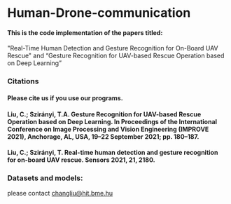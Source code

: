 # Human-Drone-communication

#### This is the code implementation of the papers titled:
"Real-Time Human Detection and Gesture Recognition for On-Board UAV Rescue" 
and “Gesture Recognition for UAV-based Rescue Operation based on Deep Learning”

### Citations
#### Please cite us if you use our programs.

#### Liu, C.; Szirányi, T.A. Gesture Recognition for UAV-based Rescue Operation based on Deep Learning. In Proceedings of the International Conference on Image Processing and Vision Engineering (IMPROVE 2021), Anchorage, AL, USA, 19–22 September 2021; pp. 180–187. 
#### Liu, C.; Szirányi, T. Real-time human detection and gesture recognition for on-board UAV rescue. Sensors 2021, 21, 2180. 


### Datasets and models: 
please contact changliu@hit.bme.hu
